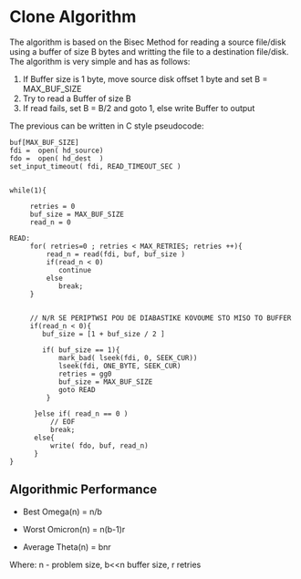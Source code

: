 # Clone Algorithm

The algorithm is based on the Bisec Method for reading a source file/disk using a buffer of size B bytes and writting the file to a destination file/disk.
The algorithm is very simple and has as follows:

1. If Buffer size is 1 byte, move source disk offset 1 byte and set B = MAX_BUF_SIZE
2. Try to  read a Buffer of size B 
4. If read fails, set B = B/2 and goto 1, else write Buffer to output

The previous can be written in C style pseudocode:
```
buf[MAX_BUF_SIZE]
fdi =  open( hd_source)
fdo =  open( hd_dest  )
set_input_timeout( fdi, READ_TIMEOUT_SEC )


while(1){

     retries = 0
     buf_size = MAX_BUF_SIZE
     read_n = 0
   
READ:    
     for( retries=0 ; retries < MAX_RETRIES; retries ++){
	     read_n = read(fdi, buf, buf_size )
		 if(read_n < 0)
	        continue
	     else
	        break;
     }
		 
		 
	 // N/R SE PERIPTWSI POU DE DIABASTIKE KOVOUME STO MISO TO BUFFER   
     if(read_n < 0){
		buf_size = [1 + buf_size / 2 ]
		    
        if( buf_size == 1){
            mark_bad( lseek(fdi, 0, SEEK_CUR))
			lseek(fdi, ONE_BYTE, SEEK_CUR)
			retries = gg0
			buf_size = MAX_BUF_SIZE
			goto READ
		 }
		 
	  }else if( read_n == 0 )
          // EOF
          break;
	  else{
          write( fdo, buf, read_n)
	  }	 
}
```
## Algorithmic Performance

- Best     Omega(n)   = n/b


- Worst    Omicron(n) = n(b-1)r


- Average  Theta(n)   = bnr

Where: n - problem size,  b<<n  buffer size, r retries 
